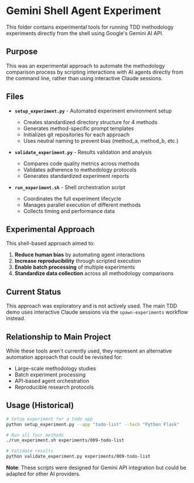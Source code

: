 # Gemini Shell Agent Experiment

This folder contains experimental tools for running TDD methodology experiments directly from the shell using Google's Gemini AI API.

## Purpose

This was an experimental approach to automate the methodology comparison process by scripting interactions with AI agents directly from the command line, rather than using interactive Claude sessions.

## Files

- **`setup_experiment.py`** - Automated experiment environment setup
  - Creates standardized directory structure for 4 methods
  - Generates method-specific prompt templates
  - Initializes git repositories for each approach
  - Uses neutral naming to prevent bias (method_a, method_b, etc.)

- **`validate_experiment.py`** - Results validation and analysis
  - Compares code quality metrics across methods
  - Validates adherence to methodology protocols
  - Generates standardized experiment reports

- **`run_experiment.sh`** - Shell orchestration script
  - Coordinates the full experiment lifecycle
  - Manages parallel execution of different methods
  - Collects timing and performance data

## Experimental Approach

This shell-based approach aimed to:
1. **Reduce human bias** by automating agent interactions
2. **Increase reproducibility** through scripted execution
3. **Enable batch processing** of multiple experiments
4. **Standardize data collection** across all methodology comparisons

## Current Status

This approach was exploratory and is not actively used. The main TDD demo uses interactive Claude sessions via the `spawn-experiments` workflow instead.

## Relationship to Main Project

While these tools aren't currently used, they represent an alternative automation approach that could be revisited for:
- Large-scale methodology studies
- Batch experiment processing
- API-based agent orchestration
- Reproducible research protocols

## Usage (Historical)

```bash
# Setup experiment for a todo app
python setup_experiment.py --app "todo-list" --tech "Python Flask"

# Run all four methods
./run_experiment.sh experiments/009-todo-list

# Validate results
python validate_experiment.py experiments/009-todo-list
```

**Note**: These scripts were designed for Gemini API integration but could be adapted for other AI providers.